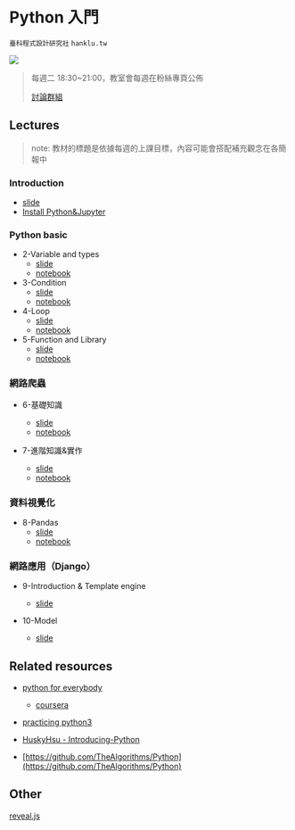 # Python 入門

`臺科程式設計研究社` `hanklu.tw`

![](https://img.shields.io/badge/python-3-blue.svg)

> 每週二 18:30~21:00，教室會每週在粉絲專頁公佈
>
> [討論群組](https://m.me/join/AbaVN1BjdDB1FnY2)

## Lectures

> note: 教材的標題是依據每週的上課目標，內容可能會搭配補充觀念在各簡報中

### Introduction

- [slide](https://hanklu.tw/python/slides/lecture1.pdf)
- [Install Python&Jupyter](https://hackmd.io/s/S1fraKMRm)

### Python basic

- 2-Variable and types
  - [slide](https://hanklu.tw/python/slides/lecture2.slides.html)
  - [notebook](http://hanklu.tw/python/notebooks/leture2.ipynb)
- 3-Condition
  - [slide](https://hanklu.tw/python/slides/lecture3.slides.html)
  - [notebook](http://hanklu.tw/python/notebooks/leture3.ipynb)
- 4-Loop
  - [slide](https://hanklu.tw/python/slides/lecture4.slides.html)
  - [notebook](http://hanklu.tw/python/notebooks/leture4.ipynb)
- 5-Function and Library
  - [slide](https://hanklu.tw/python/slides/lecture5.slides.html)
  - [notebook](http://hanklu.tw/python/notebooks/lecture5.html)

### 網路爬蟲

- 6-基礎知識

  - [slide](https://hanklu.tw/python/slides/lecture6.slides.html)
  - [notebook](http://hanklu.tw/python/notebooks/leture6.ipynb)

- 7-進階知識&實作
  - [slide](https://hanklu.tw/python/slides/lecture7.slides.html)
  - [notebook](http://hanklu.tw/python/notebooks/leture7.ipynb)

### 資料視覺化

- 8-Pandas
  - [slide](https://hanklu.tw/python/slides/lecture8.slides.html)
  - [notebook](http://hanklu.tw/python/notebooks/leture8.ipynb)

### 網路應用（Django）

- 9-Introduction & Template engine

  - [slide](https://docs.google.com/presentation/d/1VUzg5uuPAwcfK-s1RFF0nByRJHBvEDffpzS-MC8ictk)

- 10-Model
  - [slide](https://docs.google.com/presentation/d/1Pjv_96V2HJaX6CQdqXGbukiTX9ufAxyT5VdIIM7hbfE)

## Related resources

- [python for everybody](https://py4e.org)
  - [coursera](https://zh-tw.coursera.org/learn/python)
- [practicing python3](https://speakerdeck.com/mosky/practicing-python-3)

- [HuskyHsu - Introducing-Python](https://github.com/HuskyHsu/Introducing-Python)

- [https://github.com/TheAlgorithms/Python](https://github.com/TheAlgorithms/Python)

## Other

[reveal.js](https://github.com/hakimel/reveal.js)
